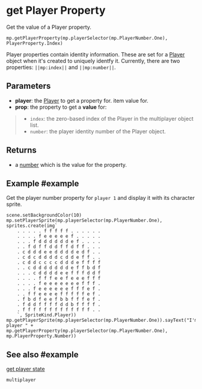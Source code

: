 # get Player Property

Get the value of a Player property.

```sig
mp.getPlayerProperty(mp.playerSelector(mp.PlayerNumber.One), PlayerProperty.Index)
```

Player properties contain identity information. These are set for a [Player](/types/player) object when it's created to uniquely identfy it. Currently, there are two properties: ``||mp:index||`` and ``||mp:number||``.

## Parameters

* **player**: the [Player](/types/player) to get a property for. item value for.
* **prop**: the property to get a **value** for:
>* `index`: the zero-based index of the Player in the multiplayer object list.
>* `number`: the player identity number of the Player object.

## Returns

* a [number](/types/number) which is the value for the property.

## Example #example

Get the player number property for `player 1` and display it with its character sprite. 

```blocks
scene.setBackgroundColor(10)
mp.setPlayerSprite(mp.playerSelector(mp.PlayerNumber.One), sprites.create(img`
    . . . . . f f f f f . . . . . . 
    . . . . f e e e e e f . . . . . 
    . . . f d d d d d d e f . . . . 
    . . f d f f d d f f d f f . . . 
    . c d d d e e d d d d e d f . . 
    . c d c d d d d c d d e f f . . 
    . c d d c c c c d d d e f f f f 
    . . c d d d d d d d e f f b d f 
    . . . c d d d d e e f f f d d f 
    . . . . f f f e e f e e e f f f 
    . . . . f e e e e e e e f f f . 
    . . . f e e e e e e f f f e f . 
    . . f f e e e e f f f f f e f . 
    . f b d f e e f b b f f f e f . 
    . f d d f f f f d d b f f f f . 
    . f f f f f f f f f f f f f . . 
    `, SpriteKind.Player))
mp.getPlayerSprite(mp.playerSelector(mp.PlayerNumber.One)).sayText("I'm player " + mp.getPlayerProperty(mp.playerSelector(mp.PlayerNumber.One), mp.PlayerProperty.Number))
```

## See also #example

[get player state](/reference/multiplayer/get-player-state)

```package
multiplayer
```